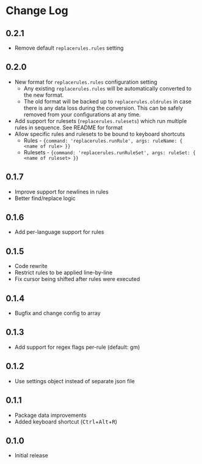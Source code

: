 # Change Log

## 0.2.1
- Remove default `replacerules.rules` setting

## 0.2.0
- New format for `replacerules.rules` configuration setting
  - Any existing `replacerules.rules` will be automatically converted to the new format.
  - The old format will be backed up to `replacerules.oldrules` in case there is any data loss during the conversion. This can be safely removed from your configurations at any time.
- Add support for rulesets (`replacerules.rulesets`) which run multiple rules in sequence. See README for format
- Allow specific rules and rulesets to be bound to keyboard shortcuts
  - Rules - `{command: 'replacerules.runRule', args: ruleName: { <name of rule> }}`
  - Rulesets - `{command: 'replacerules.runRuleSet', args: ruleSet: { <name of ruleset> }}`

## 0.1.7
- Improve support for newlines in rules
- Better find/replace logic

## 0.1.6
- Add per-language support for rules

## 0.1.5
- Code rewrite
- Restrict rules to be applied line-by-line
- Fix cursor being shifted after rules were executed

## 0.1.4
- Bugfix and change config to array

## 0.1.3
- Add support for regex flags per-rule (default: gm)

## 0.1.2
- Use settings object instead of separate json file

## 0.1.1
- Package data improvements
- Added keyboard shortcut (<kbd>Ctrl</kbd>+<kbd>Alt</kbd>+<kbd>R</kbd>)

## 0.1.0
- Initial release
